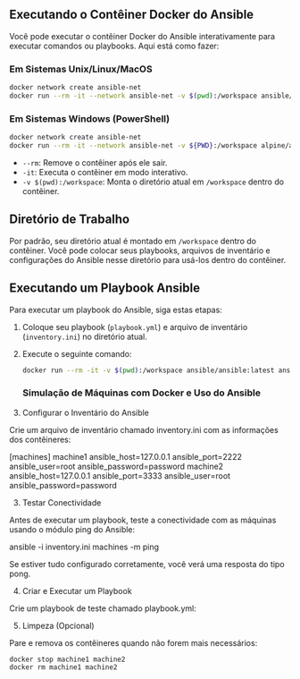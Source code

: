 ## Executando o Contêiner Docker do Ansible

Você pode executar o contêiner Docker do Ansible interativamente para executar comandos ou playbooks. Aqui está como fazer:

### Em Sistemas Unix/Linux/MacOS

```bash
docker network create ansible-net
docker run --rm -it --network ansible-net -v $(pwd):/workspace ansible/ansible bash
```

### Em Sistemas Windows (PowerShell)

```bash
docker network create ansible-net
docker run --rm -it --network ansible-net -v ${PWD}:/workspace alpine/ansible bash 
```

- `--rm`: Remove o contêiner após ele sair.
- `-it`: Executa o contêiner em modo interativo.
- `-v $(pwd):/workspace`: Monta o diretório atual em `/workspace` dentro do contêiner.

## Diretório de Trabalho

Por padrão, seu diretório atual é montado em `/workspace` dentro do contêiner. Você pode colocar seus playbooks, arquivos de inventário e configurações do Ansible nesse diretório para usá-los dentro do contêiner.

## Executando um Playbook Ansible

Para executar um playbook do Ansible, siga estas etapas:

1. Coloque seu playbook (`playbook.yml`) e arquivo de inventário (`inventory.ini`) no diretório atual.
2. Execute o seguinte comando:

   ```bash
   docker run --rm -it -v $(pwd):/workspace ansible/ansible:latest ansible-playbook -i /workspace/inventory.ini /workspace/playbook.yml
   ```

   ### Simulação de Máquinas com Docker e Uso do Ansible

1. Configurar o Inventário do Ansible

Crie um arquivo de inventário chamado inventory.ini com as informações dos contêineres:

[machines]
machine1 ansible_host=127.0.0.1 ansible_port=2222 ansible_user=root ansible_password=password
machine2 ansible_host=127.0.0.1 ansible_port=3333 ansible_user=root ansible_password=password

3. Testar Conectividade

Antes de executar um playbook, teste a conectividade com as máquinas usando o módulo ping do Ansible:

ansible -i inventory.ini machines -m ping

Se estiver tudo configurado corretamente, você verá uma resposta do tipo pong.

4. Criar e Executar um Playbook

Crie um playbook de teste chamado playbook.yml:

5. Limpeza (Opcional)

Pare e remova os contêineres quando não forem mais necessários:

```
docker stop machine1 machine2
docker rm machine1 machine2
```